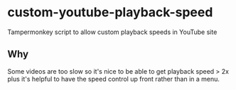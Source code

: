 # custom-youtube-playback-speed
Tampermonkey script to allow custom playback speeds in YouTube site

## Why
Some videos are too slow so it's nice to be able to get playback speed > 2x plus it's helpful to have the speed control up front rather than in a menu.
